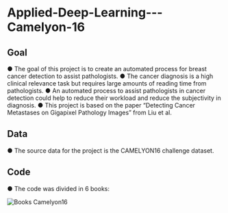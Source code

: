 # Applied-Deep-Learning---Camelyon-16

## Goal

● The goal of this project is to create an automated process for breast cancer detection to assist pathologists.
● The cancer diagnosis is a high clinical relevance task but requires large amounts of reading time from pathologists.
● An automated process to assist pathologists in cancer detection could help to reduce their workload and reduce the subjectivity in diagnosis.
● This project is based on the paper “Detecting Cancer Metastases on Gigapixel Pathology Images” from Liu et al.

## Data

● The source data for the project is the CAMELYON16 challenge dataset.

## Code

● The code was divided in 6 books:

![Books Camelyon16](https://user-images.githubusercontent.com/55151638/103425942-791df880-4b7b-11eb-9167-32c44d4ca574.png)




